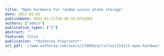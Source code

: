 ```yaml
---
title: "Open hardware for random access plate storage"
date: 2017-01-01
publishDate: 2021-01-21T16:48:35.971426Z
authors: ["admin"]
publication_types: ["2"]
abstract: ""
featured: false
publication: "*Authorea Preprints*"
url_pdf: '//www.authorea.com/users/174669/articles/214113-open-hardware-for-random-access-plate-storage'
---
```


